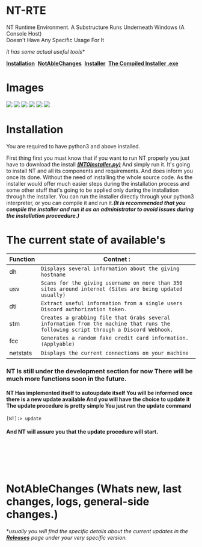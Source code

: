 # NT-RTE
NT Runtime Environment. A Substructure Runs Underneath Windows (A Console Host)  
Doesn't Have Any Specific Usage For It
  
  *it has some actual useful tools**
  
<a href="https://github.com/suegdu/NT-RTE#installation"><ins>**Installation**</ins></a>‏‏‎ ‎‏‏‎ ‎‏‏‎ ‎‏‏‎   <a href="https://github.com/suegdu/NT-RTE#notablechanges-whats-new-last-changes-logs-general-side-changes"><ins>**NotAbleChanges**</ins></a>‏‏‎ ‎‏‏‎ ‎‏‏‎ ‎‏‏‎   <a href="https://github.com/suegdu/NT-RTE/releases/download/NT-Installer/NT0Installer.py"><ins>**Installer**</ins></a>‏‏‎ ‎‏‏‎ ‎‏‏‎ ‎‏‏‎   <a href="https://github.com/suegdu/NT-RTE/releases/download/NT-Installer/NT0Installer.exe"><ins>**The Compiled Installer .exe**</ins></a>

# Images

![](https://cdn.discordapp.com/attachments/790231513849266177/983756227446198312/2022-06-07_18_35_35.png)
![](https://cdn.discordapp.com/attachments/790231513849266177/992474168195026944/2022-07-01_19_55_44.png)
![](https://cdn.discordapp.com/attachments/790231513849266177/992474167951773696/2022-07-01_19_55_25.png)
![](https://cdn.discordapp.com/attachments/790231513849266177/992474168631230494/2022-07-01_19_56_24.png)
![](https://cdn.discordapp.com/attachments/790231513849266177/992474168878698556/2022-07-01_19_57_12.png)
![](https://cdn.discordapp.com/attachments/790231513849266177/992474169168113684/2022-07-01_19_57_31.png)







# Installation
You are required to have python3 and above installed.

First thing first you must know that if you want to run NT properly you just have to download the install <a href="https://github.com/suegdu/NT-RTE/blob/main/NT0Installer.py"><ins>***(NT0Installer.py)***</ins></a> And simply run it.
It's going to install NT and all its components and requirements. And does inform you once its done. Without the need of installing the whole source code. As the installer would offer much easier steps during the installation process and some other stuff that's going to be applied only during the installation through the installer. You can run the installer directly through your python3 interpreter, or you can compile it and run it.***(It is recommended that you compile the installer and run it as an administrator to avoid issues during the installation proceedure.)***
<!---### Download The Executeable Installer To Run.  (The Easiest And Recommended For Regular Users) (NOT AVAILABLE)
You Go To The Releases Page <a href="https://github.com/suegdu/NT-RTE/releases">Releases</a> And Download The NT Installer.exe And Follow The Desribed Steps There.
After Its Installed Properly, You Can Run The NT Launcher.
 # Optional Services (Not available at the current time)
Collecting some data that is useful in improving the product and special additions in the future, and this information does not exceed the limit of the program, or you collect what is outside the program. You have the freedom to choose to download this service that is useful in product improvement and development, or you can use it without this service. It also gives you some of the features built into the service pack.  
The Package Service: `"NT Bound"`  
You Will Be Asked To Install It During The Procedure Of The Installation, To Install The Service Pack(NT Bound)
+ Which revolves around the information of the device that operates the product where there is the possibility to correct errors or discuss them if they are related to a particular model of devices. or sending reports using this pack service.(note: this program is in need of an internet connections sometimes. to work properly(in other words without being bothered by poping that you are not connected.)) but this is barely may happen and its only include the updates checking.(which is barely too ,***jk***)
--->
# The current state of available's

| Function | Contnet :|
| ---------- | -------- |
|dh| `Displays several information about the giving hostname` | 
|usv| `Scans for the giving username on more than 350 sites around internet (Sites are being updated usually)`|
|dti|`Extract useful information from a single users Discord authorization token.`|
|stm|`Creates a grabbing file that Grabs several information from the machine that runs the following script through a Discord Webhook.`|
|fcc|`Generates a random fake credit card information.(Applyable)`|
|netstats|`Displays the current connections on your machine`|
<h3>NT Is still under the development section for now There will be much more functions soon in the future.</h3>

<h4>NT Has implemented itself to autoupdate itself You will be informed once there is a new update available And you will have the choice to update it The update procedure is pretty simple You just run the update command</h4> 

`[NT]:> update`

<h4>And NT will assure you that the update procedure will start.</h4>

 ‎‏‏‎   
  ‎‏‏‎    ‎‏‏‎   
   ‎‏‏‎   
    ‎‏‏‎   
    
# NotAbleChanges (Whats new, last changes, logs, general-side changes.)
  **usually you will find the specific details about the current updates in the <a href="https://github.com/suegdu/NT-RTE/releases"><ins>***Releases***</ins></a> page under your very specific version.* 
